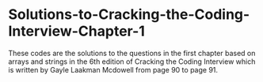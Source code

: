 # Solutions-to-Cracking-the-Coding-Interview-Chapter-1

These codes are the solutions to the questions in the first chapter based on arrays and strings in the 6th edition of Cracking the 
Coding Interview which is written by Gayle Laakman Mcdowell from page 90 to page 91.
